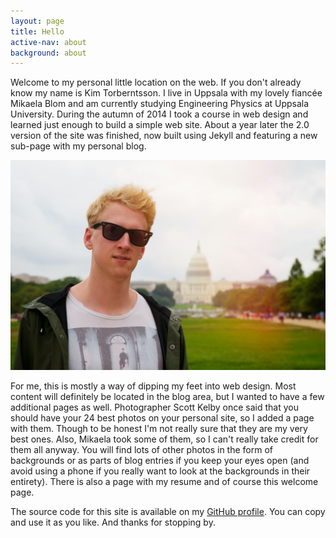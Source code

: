 ```yaml
---
layout: page
title: Hello
active-nav: about
background: about
---
```


Welcome to my personal little location on the web. If you don't already know my name is Kim Torberntsson. I live in Uppsala with my lovely fiancée Mikaela Blom and am currently studying Engineering Physics at Uppsala University. During the autumn of 2014 I took a course in web design and learned just enough to build a simple web site. About a year later the 2.0 version of the site was finished, now built using Jekyll and featuring a new sub-page with my personal blog.

![Portrait of me (Kim Torberntsson)](/assets/pictures/portrait-kim.jpg)

For me, this is mostly a way of dipping my feet into web design. Most content will definitely be located in the blog area, but I wanted to have a few additional pages as well. Photographer Scott Kelby once said that you should have your 24 best photos on your personal site, so I added a page with them. Though to be honest I'm not really sure that they are my very best ones. Also, Mikaela took some of them, so I can't really take credit for them all anyway. You will find lots of other photos in the form of backgrounds or as parts of blog entries if you keep your eyes open (and avoid using a phone if you really want to look at the backgrounds in their entirety). There is also a page with my resume and of course this welcome page. 

The source code for this site is available on my [GitHub profile](https://github.com/KimTorberntsson/kimtorberntsson.github.io). You can copy and use it as you like. And thanks for stopping by.